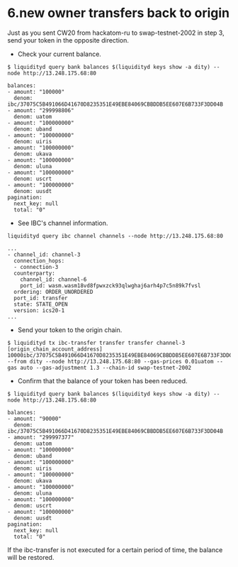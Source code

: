 # 6.new owner transfers back to origin

Just as you sent CW20 from hackatom-ru to swap-testnet-2002 in step 3, send your token in the opposite direction.



- Check your current balance.
```
$ liquidityd query bank balances $(liquidityd keys show -a dity) --node http://13.248.175.68:80

balances:
- amount: "100000"
  denom: ibc/37075C5B491066D41670D8235351E49EBE84069CBBDDB5EE607E6B733F3DD04B
- amount: "299998806"
  denom: uatom
- amount: "100000000"
  denom: uband
- amount: "100000000"
  denom: uiris
- amount: "100000000"
  denom: ukava
- amount: "100000000"
  denom: uluna
- amount: "100000000"
  denom: uscrt
- amount: "100000000"
  denom: uusdt
pagination:
  next_key: null
  total: "0"
```

- See IBC's channel information.

```
liquidityd query ibc channel channels --node http://13.248.175.68:80

...
- channel_id: channel-3
  connection_hops:
  - connection-3
  counterparty:
    channel_id: channel-6
    port_id: wasm.wasm18vd8fpwxzck93qlwghaj6arh4p7c5n89k7fvsl
  ordering: ORDER_UNORDERED
  port_id: transfer
  state: STATE_OPEN
  version: ics20-1
...
```

- Send your token to the origin chain.
```
$ liquidityd tx ibc-transfer transfer transfer channel-3 [origin_chain_account_address] 10000ibc/37075C5B491066D41670D8235351E49EBE84069CBBDDB5EE607E6B733F3DD04B --from dity --node http://13.248.175.68:80 --gas-prices 0.01uatom --gas auto --gas-adjustment 1.3 --chain-id swap-testnet-2002
```

- Confirm that the balance of your token has been reduced.
```
$ liquidityd query bank balances $(liquidityd keys show -a dity) --node http://13.248.175.68:80

balances:
- amount: "90000"
  denom: ibc/37075C5B491066D41670D8235351E49EBE84069CBBDDB5EE607E6B733F3DD04B
- amount: "299997377"
  denom: uatom
- amount: "100000000"
  denom: uband
- amount: "100000000"
  denom: uiris
- amount: "100000000"
  denom: ukava
- amount: "100000000"
  denom: uluna
- amount: "100000000"
  denom: uscrt
- amount: "100000000"
  denom: uusdt
pagination:
  next_key: null
  total: "0"
```

If the ibc-transfer is not executed for a certain period of time, the balance will be restored.
